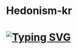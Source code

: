 # Hedonism-kr
# [![Typing SVG](https://readme-typing-svg.demolab.com?font=Fira+Code&pause=1000&color=0F0E15&width=435&lines=Hedonism+dev)](https://git.io/typing-svg)
